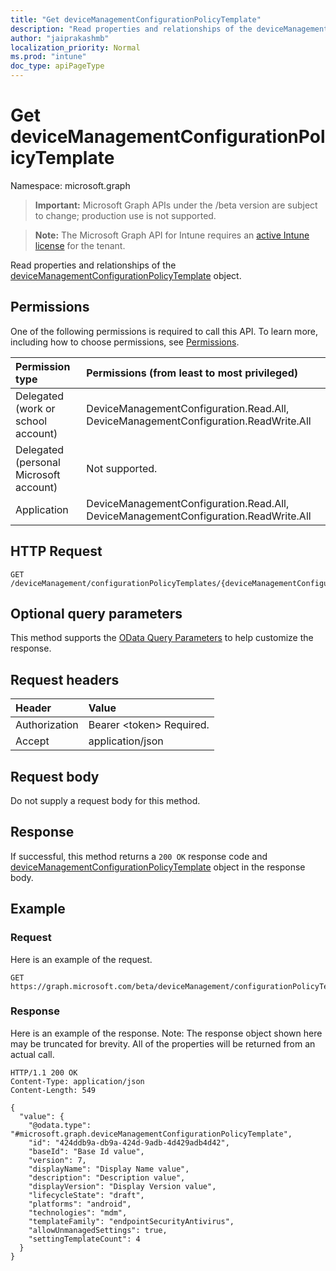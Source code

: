 ```yaml
---
title: "Get deviceManagementConfigurationPolicyTemplate"
description: "Read properties and relationships of the deviceManagementConfigurationPolicyTemplate object."
author: "jaiprakashmb"
localization_priority: Normal
ms.prod: "intune"
doc_type: apiPageType
---
```


# Get deviceManagementConfigurationPolicyTemplate

Namespace: microsoft.graph

> **Important:** Microsoft Graph APIs under the /beta version are subject to change; production use is not supported.

> **Note:** The Microsoft Graph API for Intune requires an [active Intune license](https://go.microsoft.com/fwlink/?linkid=839381) for the tenant.

Read properties and relationships of the [deviceManagementConfigurationPolicyTemplate](../resources/intune-deviceconfigv2-devicemanagementconfigurationpolicytemplate.md) object.

## Permissions
One of the following permissions is required to call this API. To learn more, including how to choose permissions, see [Permissions](/graph/permissions-reference).

<!-- { "blockType": "ignored"  } // Note: Removing this line will result in the permissions autogeneration tool overwriting the table. -->
|Permission type|Permissions (from least to most privileged)|
|:---|:---|
|Delegated (work or school account)|DeviceManagementConfiguration.Read.All, DeviceManagementConfiguration.ReadWrite.All|
|Delegated (personal Microsoft account)|Not supported.|
|Application|DeviceManagementConfiguration.Read.All, DeviceManagementConfiguration.ReadWrite.All|

## HTTP Request
<!-- {
  "blockType": "ignored"
}
-->
``` http
GET /deviceManagement/configurationPolicyTemplates/{deviceManagementConfigurationPolicyTemplateId}
```

## Optional query parameters
This method supports the [OData Query Parameters](/graph/query-parameters) to help customize the response.

## Request headers
|Header|Value|
|:---|:---|
|Authorization|Bearer &lt;token&gt; Required.|
|Accept|application/json|

## Request body
Do not supply a request body for this method.

## Response
If successful, this method returns a `200 OK` response code and [deviceManagementConfigurationPolicyTemplate](../resources/intune-deviceconfigv2-devicemanagementconfigurationpolicytemplate.md) object in the response body.

## Example

### Request
Here is an example of the request.
``` http
GET https://graph.microsoft.com/beta/deviceManagement/configurationPolicyTemplates/{deviceManagementConfigurationPolicyTemplateId}
```

### Response
Here is an example of the response. Note: The response object shown here may be truncated for brevity. All of the properties will be returned from an actual call.
``` http
HTTP/1.1 200 OK
Content-Type: application/json
Content-Length: 549

{
  "value": {
    "@odata.type": "#microsoft.graph.deviceManagementConfigurationPolicyTemplate",
    "id": "424ddb9a-db9a-424d-9adb-4d429adb4d42",
    "baseId": "Base Id value",
    "version": 7,
    "displayName": "Display Name value",
    "description": "Description value",
    "displayVersion": "Display Version value",
    "lifecycleState": "draft",
    "platforms": "android",
    "technologies": "mdm",
    "templateFamily": "endpointSecurityAntivirus",
    "allowUnmanagedSettings": true,
    "settingTemplateCount": 4
  }
}
```
